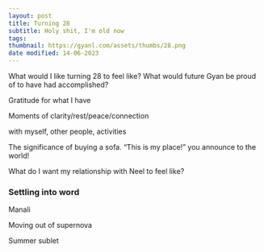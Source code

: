 ```yaml
---
layout: post
title: Turning 28
subtitle: Holy shit, I'm old now
tags: 
thumbnail: https://gyanl.com/assets/thumbs/28.png
date modified: 14-06-2023
---
```


What would I like turning 28 to feel like? What would future Gyan be proud of to have had accomplished?

Gratitude for what I have

Moments of clarity/rest/peace/connection

with myself, other people, activities

The significance of buying a sofa. “This is my place!” you announce to the world!

What do I want my relationship with Neel to feel like?

### Settling into word

Manali

Moving out of supernova

Summer sublet
